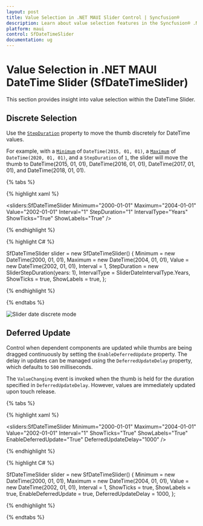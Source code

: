 ```yaml
---
layout: post
title: Value Selection in .NET MAUI Slider Control | Syncfusion®
description: Learn about value selection features in the Syncfusion® .NET MAUI Slider (SfDateTimeSlider) control.
platform: maui
control: SfDateTimeSlider
documentation: ug
---
```


# Value Selection in .NET MAUI DateTime Slider (SfDateTimeSlider)

This section provides insight into value selection within the DateTime Slider.

## Discrete Selection

Use the [`StepDuration`](https://help.syncfusion.com/cr/maui/Syncfusion.Maui.Sliders.SfDateTimeSlider.html#Syncfusion_Maui_Sliders_SfDateTimeSlider_StepDuration) property to move the thumb discretely for DateTime values.

For example, with a [`Minimum`](https://help.syncfusion.com/cr/maui/Syncfusion.Maui.Sliders.RangeView-1.html#Syncfusion_Maui_Sliders_RangeView_1_Minimum) of `DateTime(2015, 01, 01)`, a [`Maximum`](https://help.syncfusion.com/cr/maui/Syncfusion.Maui.Sliders.RangeView-1.html#Syncfusion_Maui_Sliders_RangeView_1_Maximum) of `DateTime(2020, 01, 01)`, and a `StepDuration` of `1`, the slider will move the thumb to DateTime(2015, 01, 01), DateTime(2016, 01, 01), DateTime(2017, 01, 01), and DateTime(2018, 01, 01).

{% tabs %}

{% highlight xaml %}

<sliders:SfDateTimeSlider Minimum="2000-01-01"
                          Maximum="2004-01-01"
                          Value="2002-01-01"
                          Interval="1"
                          StepDuration="1"
                          IntervalType="Years"
                          ShowTicks="True"
                          ShowLabels="True" />

{% endhighlight %}

{% highlight C# %}

SfDateTimeSlider slider = new SfDateTimeSlider()
{
    Minimum = new DateTime(2000, 01, 01),
    Maximum = new DateTime(2004, 01, 01),
    Value = new DateTime(2002, 01, 01),
    Interval = 1,
    StepDuration = new SliderStepDuration(years: 1),
    IntervalType = SliderDateIntervalType.Years,
    ShowTicks = true,
    ShowLabels = true,
};

{% endhighlight %}

{% endtabs %}

![Slider date discrete mode](images/selection/step-duration.gif)

## Deferred Update

Control when dependent components are updated while thumbs are being dragged continuously by setting the `EnableDeferredUpdate` property. The delay in updates can be managed using the `DeferredUpdateDelay` property, which defaults to `500` milliseconds.

The `ValueChanging` event is invoked when the thumb is held for the duration specified in `DeferredUpdateDelay`. However, values are immediately updated upon touch release.

{% tabs %}

{% highlight xaml %}

<sliders:SfDateTimeSlider Minimum="2000-01-01"
                          Maximum="2004-01-01"
                          Value="2002-01-01"
                          Interval="1"
                          ShowTicks="True"
                          ShowLabels="True"
                          EnableDeferredUpdate="True"
                          DeferredUpdateDelay="1000" />

{% endhighlight %}

{% highlight C# %}

SfDateTimeSlider slider = new SfDateTimeSlider()
{
    Minimum = new DateTime(2000, 01, 01),
    Maximum = new DateTime(2004, 01, 01),
    Value = new DateTime(2002, 01, 01),
    Interval = 1,
    ShowTicks = true,
    ShowLabels = true,
    EnableDeferredUpdate = true,
    DeferredUpdateDelay = 1000,
};

{% endhighlight %}

{% endtabs %}